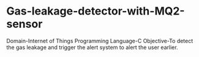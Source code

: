 # Gas-leakage-detector-with-MQ2-sensor
Domain-Internet of Things
Programming Language-C
Objective-To detect the gas leakage and trigger the alert system to alert the user earlier.
